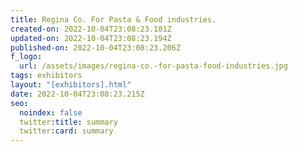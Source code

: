 ```yaml
---
title: Regina Co. For Pasta & Food industries.
created-on: 2022-10-04T23:08:23.181Z
updated-on: 2022-10-04T23:08:23.194Z
published-on: 2022-10-04T23:08:23.206Z
f_logo:
  url: /assets/images/regina-co.-for-pasta-food-industries.jpg
tags: exhibitors
layout: "[exhibitors].html"
date: 2022-10-04T23:08:23.215Z
seo:
  noindex: false
  twitter:title: summary
  twitter:card: summary
---
```

